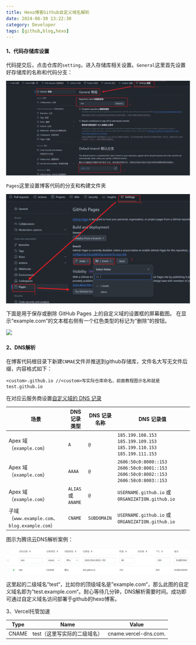 ```yaml
---
title: Hexo博客Github自定义域名解析
date: 2024-06-30 13:22:30
category: Developer
tags: [github,blog,hexo]
---
```


#### 1、代码存储库设置

代码提交后，点击仓库的`setting`，进入存储库相关设置。`General`这里首先设置好存储库的名称和代码分支：

![github常规设置](/source/_posts/assets/githubpages-setting.png)

`Pages`这里设置博客代码的分支和构建文件夹

![github-Pages设置](assets/githubpages-setting1.png)

下面是用于保存或删除 GitHub Pages 上的自定义域的设置框的屏幕截图。 在显示“example.com”的文本框右侧有一个红色类型的标记为“删除”的按钮。

![](https://docs.github.com/assets/cb-54199/images/help/pages/remove-custom-domain.png)

#### 2、DNS解析

在博客代码根目录下新建`CNMAE`文件并推送到github存储库，文件名大写无文件后缀，内容格式如下：

```
<custom>.github.io //<custom>写实际仓库命名，前面教程图示名称就是test.github.io
```

在对应云服务商设置[自定义域的 DNS 记录](https://docs.github.com/zh/pages/configuring-a-custom-domain-for-your-github-pages-site/managing-a-custom-domain-for-your-github-pages-site#dns-records-for-your-custom-domain)

| 场景                                            | DNS 记录类型       | DNS 记录名称 | DNS 记录值                                                   |
| ----------------------------------------------- | ------------------ | ------------ | ------------------------------------------------------------ |
| Apex 域 （`example.com`）                       | `A`                | `@`          | `185.199.108.153` `185.199.109.153` `185.199.110.153` `185.199.111.153` |
| Apex 域 （`example.com`）                       | `AAAA`             | `@`          | `2606:50c0:8000::153` `2606:50c0:8001::153` `2606:50c0:8002::153` `2606:50c0:8003::153` |
| Apex 域 （`example.com`）                       | `ALIAS` 或 `ANAME` | `@`          | `USERNAME.github.io` 或 `ORGANIZATION.github.io`             |
| 子域 （`www.example.com`、 `blog.example.com`） | `CNAME`            | `SUBDOMAIN`  | `USERNAME.github.io` 或 `ORGANIZATION.github.io`             |

图示为腾讯云DNS解析案例：

![tx-dns](assets/tx-dns.png)

这里起的二级域名”test“，比如你的顶级域名是”example.com“，那么此图的自定义域名即为”test.example.com“。耐心等待几分钟，DNS解析需要时间。成功即可通过自定义域名访问部署于github的hexo博客。

3、Vercel托管加速

| Type  | Name                         |         Value         |
| ----- | ---------------------------- | :-------------------: |
| CNAME | test（这里写实际的二级域名） | cname.vercel-dns.com. |

